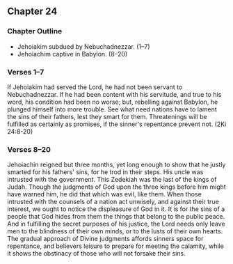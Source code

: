 ## Chapter 24

### Chapter Outline

- Jehoiakim subdued by Nebuchadnezzar. (1–7)
- Jehoiachim captive in Babylon. (8–20)

### Verses 1–7

If Jehoiakim had served the Lord, he had not been servant to Nebuchadnezzar. If he had been content with his servitude, and true to his word, his condition had been no worse; but, rebelling against Babylon, he plunged himself into more trouble. See what need nations have to lament the sins of their fathers, lest they smart for them. Threatenings will be fulfilled as certainly as promises, if the sinner's repentance prevent not. (2Ki 24:8-20)

### Verses 8–20

Jehoiachin reigned but three months, yet long enough to show that he justly smarted for his fathers' sins, for he trod in their steps. His uncle was intrusted with the government. This Zedekiah was the last of the kings of Judah. Though the judgments of God upon the three kings before him might have warned him, he did that which was evil, like them. When those intrusted with the counsels of a nation act unwisely, and against their true interest, we ought to notice the displeasure of God in it. It is for the sins of a people that God hides from them the things that belong to the public peace. And in fulfilling the secret purposes of his justice, the Lord needs only leave men to the blindness of their own minds, or to the lusts of their own hearts. The gradual approach of Divine judgments affords sinners space for repentance, and believers leisure to prepare for meeting the calamity, while it shows the obstinacy of those who will not forsake their sins.

